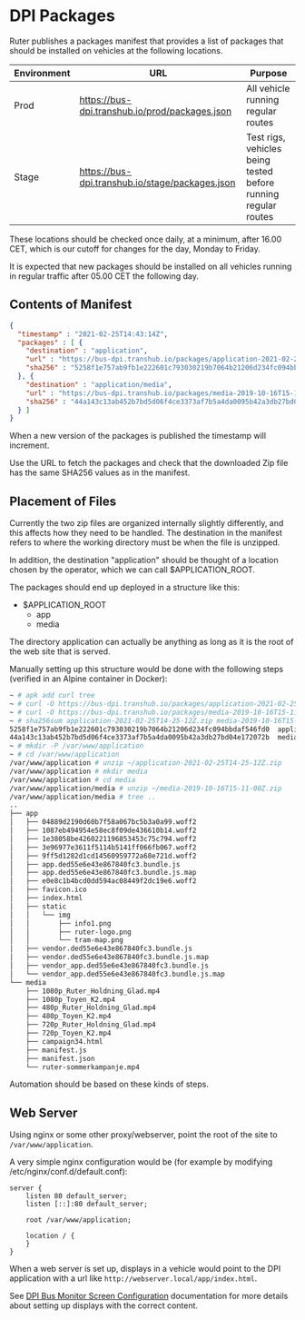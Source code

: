 # DPI Packages

Ruter publishes a packages manifest that provides a list of packages that should be installed on vehicles at the following locations.

| Environment | URL | Purpose |
| --- | ---| --- |
| Prod | https://bus-dpi.transhub.io/prod/packages.json | All vehicle running regular routes |
| Stage | https://bus-dpi.transhub.io/stage/packages.json | Test rigs, vehicles being tested before running regular routes |

These locations should be checked once daily, at a minimum, after 16.00 CET, which is our cutoff for changes for the day, Monday to Friday.

It is expected that new packages should be installed on all vehicles running in regular traffic after 05.00 CET the following day.

## Contents of Manifest

```json
{
  "timestamp" : "2021-02-25T14:43:14Z",
  "packages" : [ {
    "destination" : "application",
    "url" : "https://bus-dpi.transhub.io/packages/application-2021-02-25T14-25-12Z.zip",
    "sha256" : "5258f1e757ab9fb1e222601c793030219b7064b21206d234fc094bbdaf546fd0"
  }, {
    "destination" : "application/media",
    "url" : "https://bus-dpi.transhub.io/packages/media-2019-10-16T15-11-00Z.zip",
    "sha256" : "44a143c13ab452b7bd5d06f4ce3373af7b5a4da0095b42a3db27bd04e172072b"
  } ]
}
```

When a new version of the packages is published the timestamp will increment.

Use the URL to fetch the packages and check that the downloaded Zip file has the same SHA256 values as in the manifest.

## Placement of Files

Currently the two zip files are organized internally slightly differently, and this affects how they need to be handled. The destination in the manifest refers to where the working directory must be when the file is unzipped.

In addition, the destination "application" should be thought of a location chosen by the operator, which we can call $APPLICATION_ROOT.

The packages should end up deployed in a structure like this:

* $APPLICATION_ROOT
  * app
  * media
    
The directory application can actually be anything as long as it is the root of the web site that is served.

Manually setting up this structure would be done with the following steps (verified in an Alpine container in Docker):

```sh
~ # apk add curl tree
~ # curl -O https://bus-dpi.transhub.io/packages/application-2021-02-25T14-25-12Z.zip
~ # curl -O https://bus-dpi.transhub.io/packages/media-2019-10-16T15-11-00Z.zip
~ # sha256sum application-2021-02-25T14-25-12Z.zip media-2019-10-16T15-11-00Z.zip
5258f1e757ab9fb1e222601c793030219b7064b21206d234fc094bbdaf546fd0  application-2021-02-25T14-25-12Z.zip
44a143c13ab452b7bd5d06f4ce3373af7b5a4da0095b42a3db27bd04e172072b  media-2019-10-16T15-11-00Z.zip
~ # mkdir -P /var/www/application
~ # cd /var/www/application
/var/www/application # unzip ~/application-2021-02-25T14-25-12Z.zip
/var/www/application # mkdir media
/var/www/application # cd media
/var/www/application/media # unzip ~/media-2019-10-16T15-11-00Z.zip
/var/www/application/media # tree ..
..
├── app
│   ├── 04889d2190d60b7f58a067bc5b3a0a99.woff2
│   ├── 1087eb494954e58ec8f09de436610b14.woff2
│   ├── 1e38058be4260221196853453c75c794.woff2
│   ├── 3e96977e3611f5114b5141ff066fb067.woff2
│   ├── 9ff5d1282d1cd14560959772a68e721d.woff2
│   ├── app.ded55e6e43e867840fc3.bundle.js
│   ├── app.ded55e6e43e867840fc3.bundle.js.map
│   ├── e0e8c1b4bcd0dd594ac08449f2dc19e6.woff2
│   ├── favicon.ico
│   ├── index.html
│   ├── static
│   │   └── img
│   │       ├── info1.png
│   │       ├── ruter-logo.png
│   │       └── tram-map.png
│   ├── vendor.ded55e6e43e867840fc3.bundle.js
│   ├── vendor.ded55e6e43e867840fc3.bundle.js.map
│   ├── vendor_app.ded55e6e43e867840fc3.bundle.js
│   └── vendor_app.ded55e6e43e867840fc3.bundle.js.map
└── media
    ├── 1080p_Ruter_Holdning_Glad.mp4
    ├── 1080p_Toyen_K2.mp4
    ├── 480p_Ruter_Holdning_Glad.mp4
    ├── 480p_Toyen_K2.mp4
    ├── 720p_Ruter_Holdning_Glad.mp4
    ├── 720p_Toyen_K2.mp4
    ├── campaign34.html
    ├── manifest.js
    ├── manifest.json
    └── ruter-sommerkampanje.mp4

```
Automation should be based on these kinds of steps.

## Web Server

Using nginx or some other proxy/webserver, point the root of the site to `/var/www/application`.

A very simple nginx configuration would be (for example by modifying /etc/nginx/conf.d/default.conf):

```
server {
	listen 80 default_server;
	listen [::]:80 default_server;

	root /var/www/application;

	location / {
	}
}
```

When a web server is set up, displays in a vehicle would point to the DPI application with a url like `http://webserver.local/app/index.html`.

See [DPI Bus Monitor Screen Configuration](client/screen-configs.md) documentation for more details about setting up displays with the correct content.
